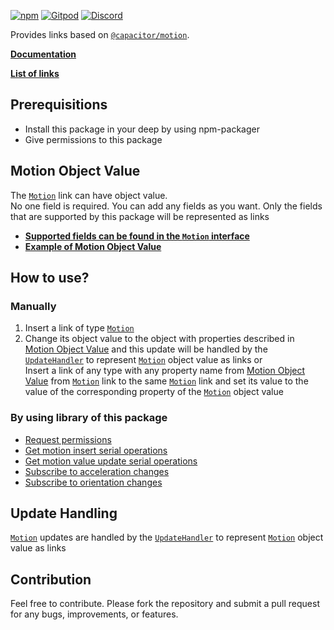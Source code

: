 [![npm](https://img.shields.io/npm/v/@deep-foundation/capacitor-motion.svg)](https://www.npmjs.com/package/@deep-foundation/capacitor-motion)
[![Gitpod](https://img.shields.io/badge/Gitpod-ready--to--code-blue?logo=gitpod)](https://gitpod.io/#https://github.com/deep-foundation/capacitor-motion)
[![Discord](https://badgen.net/badge/icon/discord?icon=discord&label&color=purple)](https://discord.gg/deep-foundation)

Provides links based on [`@capacitor/motion`](https://www.npmjs.com/package/@capacitor/motion).

[**Documentation**](https://deep-foundation.github.io/capacitor-motion/)

[**List of links**](https://deep-foundation.github.io/capacitor-motion/enums/LinkName.html)

## Prerequisitions

- Install this package in your deep by using npm-packager
- Give permissions to this package

## Motion Object Value

The [`Motion`] link can have object value.  
No one field is required. You can add any fields as you want. Only the fields that are supported by this package will be represented as links  
- [**Supported fields can be found in the `Motion` interface**](https://deep-foundation.github.io/capacitor-motion/types/MotionInfo.html)  
- [**Example of Motion Object Value**](https://deep-foundation.github.io/capacitor-motion/types/MotionInfo.html#md:motion-info-example)

## How to use?

### Manually

1. Insert a link of type [`Motion`]
2. Change its object value to the object with properties described in [Motion Object Value](#md:motion-object-value) and this update will be handled by the [`UpdateHandler`](https://freephoenix888.github.io/object-to-links-async-converter/enums/LinkName.html#UpdateHandler) to represent [`Motion`] object value as links
   or  
   Insert a link of any type with any property name from [Motion Object Value](#md:motion-object-value) from [`Motion`] link to the same [`Motion`] link and set its value to the value of the corresponding property of the [`Motion`] object value

### By using library of this package

- [Request permissions](https://deep-foundation.github.io/capacitor-motion/functions/requestMotionPermissions.html)
- [Get motion insert serial operations](https://deep-foundation.github.io/capacitor-motion/functions/getMotionInsertSerialOperations.html)
- [Get motion value update serial operations](https://deep-foundation.github.io/capacitor-motion/functions/getMotionValueUpdateSerialOperations.html)
- [Subscribe to acceleration changes](https://deep-foundation.github.io/capacitor-motion/functions/subscribeToAccelerationChanges.html)
- [Subscribe to orientation changes](https://deep-foundation.github.io/capacitor-motion/functions/subscribeToOrientationChanges.html)

## Update Handling

[`Motion`] updates are handled by the [`UpdateHandler`](https://freephoenix888.github.io/object-to-links-async-converter/enums/LinkName.html#UpdateHandler) to represent [`Motion`] object value as links

## Contribution

Feel free to contribute. Please fork the repository and submit a pull request for any bugs, improvements, or features.




[`Motion`]: https://deep-foundation.github.io/capacitor-motion/enums/LinkName.html#Motion
